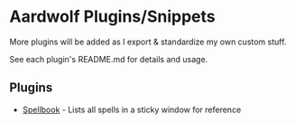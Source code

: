 # Aardwolf Plugins/Snippets

More plugins will be added as I export & standardize my own custom stuff.

See each plugin's README.md for details and usage.

## Plugins

- [Spellbook](./Spellbook) - Lists all spells in a sticky window for reference

